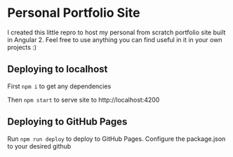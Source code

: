 # Personal Portfolio Site

I created this little repro to host my personal from scratch portfolio site built in Angular 2.
Feel free to use anything you can find useful in it in your own projects :)


## Deploying to localhost

First `npm i` to get any dependencies

Then `npm start` to serve site to http://localhost:4200 

## Deploying to GitHub Pages

Run `npm run deploy` to deploy to GitHub Pages. Configure the package.json to your desired github 